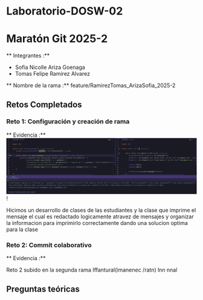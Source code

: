 # Laboratorio-DOSW-02

# Maratón Git 2025-2

** Integrantes :**
-  Sofia Nicolle Ariza Goenaga
-  Tomas Felipe Ramirez Alvarez

** Nombre de la rama :** feature/RamirezTomas_ArizaSofia_2025-2

## Retos Completados

### Reto 1: Configuración y creación de rama
** Evidencia :**
![img.png](img.png)!

Hicimos un desarrollo de clases de las estudiantes y la clase que imprime el mensaje el cual es redactado logicamente
atravez de mensajes y organizar la informacion para imprimirlo correctamente dando una solucion optima para la clase

### Reto 2: Commit colaborativo
** Evidencia :**

Reto 2 subido en la segunda rama
Iffantural(imanenec /ratn) lnn nnal

## Preguntas teóricas